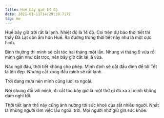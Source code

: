 ```yaml
---
title: Huế bây giờ 14 độ
date: 2021-01-11T14:29:39.717Z
tag: me
---
```

Huế bây giờ trời rất là lạnh. Nhiệt độ là 14 độ. Coi trên dự báo thời tiết thì thấy Đà Lạt còn ấm hơn Huế. Ra đường trong thời tiết này như là một cực hình.

Bình thường thì mình sẽ cắt tóc hai tháng một lần. Nhưng vì tháng 9 vừa rồi mình gần như cắt trọc, nên bây giờ cắt lại là vừa. 

Nào ngờ đâu, thời tiết không cho phép. Mình định sẽ cắt đầu đinh để tới Tết là lên đẹp. Nhưng cắt xong đầu mình sẽ rất lạnh. 

Trời đang mưa nên mình cũng lười ra ngoài.

Nói chung đối với mình, đi cắt tóc bây giờ là một thứ gì đó xa xỉ mình không dám nghĩ tới. 

Thời tiết lạnh thế này cũng ảnh hưởng tới sức khoẻ của rất nhiều người. Nhất là những người làm việc lâu ngoài trời. Mọi người nhớ giữ gìn sức khỏe.